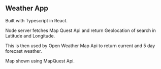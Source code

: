 ## Weather App

Built with Typescript in React.

Node server fetches Map Quest Api and return Geolocation of search in Latitude and Longitude.

This is then used by Open Weather Map Api to return current and 5 day forecast weather.

Map shown using MapQuest Api.
